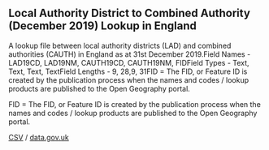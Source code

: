 ## Local Authority District to Combined Authority (December 2019) Lookup in England

A lookup file between local authority districts (LAD) and combined authorities (CAUTH) in England as at 31st December 2019.Field Names - LAD19CD, LAD19NM, CAUTH19CD, CAUTH19NM, FIDField Types - Text, Text, Text, TextField Lengths - 9, 28,9, 31FID = The FID, or Feature ID is created by
the publication process when the names and codes / lookup products are
published to the Open Geography portal. 

FID = The FID, or Feature ID is created by
the publication process when the names and codes / lookup products are
published to the Open Geography portal. 

[CSV](../csv/055.csv) / [data.gov.uk](https://data.gov.uk/dataset/ddbf7e3f-5395-4f29-a58b-6727c5873146/local-authority-district-to-combined-authority-december-2019-lookup-in-england)

